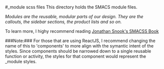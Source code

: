 #_module scss files
This directory holds the SMACS module files.

*_Modules_ are the reusable, modular parts of our design. They are the callouts, the sidebar sections, the product lists and so on.*

To learn more, I highy recommend reading [Jonathan Snook's SMACSS Book](https://smacss.com/)

###Note:###
For those that are using ReactJS, I recommend changing the name of this to 'components' to more align with the symantic intent of the styles. Since components should be narrowed down to a single reusable function or activity, the styles for that component would represent the _module styles. 